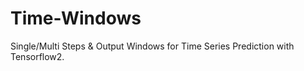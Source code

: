 # Time-Windows
Single/Multi Steps &amp; Output Windows for Time Series Prediction with Tensorflow2. 
